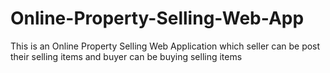 # Online-Property-Selling-Web-App
This is an Online Property Selling Web Application which seller can be post their selling items and buyer can be buying selling items
